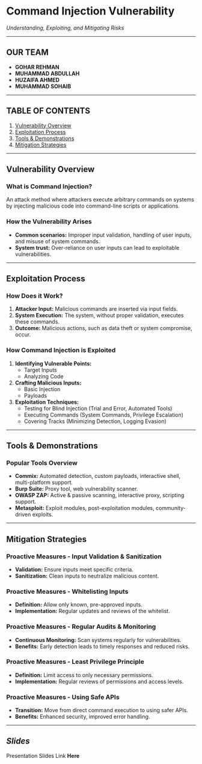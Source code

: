 # Command Injection Vulnerability
*Understanding, Exploiting, and Mitigating Risks*

---

## OUR TEAM
- **GOHAR REHMAN**
- **MUHAMMAD ABDULLAH**
- **HUZAIFA AHMED**
- **MUHAMMAD SOHAIB**

---

## TABLE OF CONTENTS
1. [Vulnerability Overview](#br3)
2. [Exploitation Process](#br7)
3. [Tools & Demonstrations](#br11)
4. [Mitigation Strategies](#br15)

---

## Vulnerability Overview
### What is Command Injection?
An attack method where attackers execute arbitrary commands on systems by injecting malicious code into command-line scripts or applications.

### How the Vulnerability Arises
- **Common scenarios:** Improper input validation, handling of user inputs, and misuse of system commands.
- **System trust:** Over-reliance on user inputs can lead to exploitable vulnerabilities.

---

## Exploitation Process
### How Does it Work?
1. **Attacker Input:** Malicious commands are inserted via input fields.
2. **System Execution:** The system, without proper validation, executes these commands.
3. **Outcome:** Malicious actions, such as data theft or system compromise, occur.

### How Command Injection is Exploited
1. **Identifying Vulnerable Points:** 
   - Target Inputs
   - Analyzing Code
2. **Crafting Malicious Inputs:** 
   - Basic Injection
   - Payloads
3. **Exploitation Techniques:** 
   - Testing for Blind Injection (Trial and Error, Automated Tools)
   - Executing Commands (System Commands, Privilege Escalation)
   - Covering Tracks (Minimizing Detection, Logging Evasion)

---

## Tools & Demonstrations
### Popular Tools Overview
- **Commix:** Automated detection, custom payloads, interactive shell, multi-platform support.
- **Burp Suite:** Proxy tool, web vulnerability scanner.
- **OWASP ZAP:** Active & passive scanning, interactive proxy, scripting support.
- **Metasploit:** Exploit modules, post-exploitation modules, community-driven exploits.

---

## Mitigation Strategies
### Proactive Measures - Input Validation & Sanitization
- **Validation:** Ensure inputs meet specific criteria.
- **Sanitization:** Clean inputs to neutralize malicious content.

### Proactive Measures - Whitelisting Inputs
- **Definition:** Allow only known, pre-approved inputs.
- **Implementation:** Regular updates and reviews of the whitelist.

### Proactive Measures - Regular Audits & Monitoring
- **Continuous Monitoring:** Scan systems regularly for vulnerabilities.
- **Benefits:** Early detection leads to timely responses and reduced risks.

### Proactive Measures - Least Privilege Principle
- **Definition:** Limit access to only necessary permissions.
- **Implementation:** Regular reviews of permissions and access levels.

### Proactive Measures - Using Safe APIs
- **Transition:** Move from direct command execution to using safer APIs.
- **Benefits:** Enhanced security, improved error handling.

---
## _**Slides**_

<p align="left">
  Presentation Slides Link <a href="https://www.canva.com/design/DAF3FIq5v8w/IryxNG9Xy-jQZDPRP0HIXQ/view?utm_content=DAF3FIq5v8w&utm_campaign=designshare&utm_medium=link&utm_source=editor" style="text-decoration: none; color: inherit; font-weight: bold;">Here</a>
</p>
